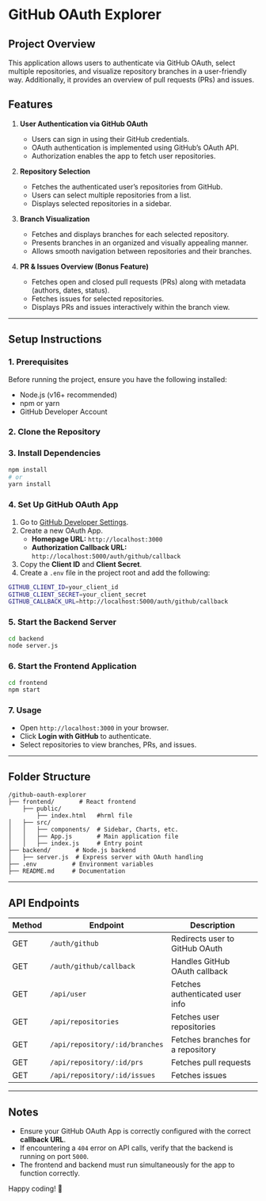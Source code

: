 # GitHub OAuth Explorer

## Project Overview
This application allows users to authenticate via GitHub OAuth, select multiple repositories, and visualize repository branches in a user-friendly way. Additionally, it provides an overview of pull requests (PRs) and issues.

## Features
1. **User Authentication via GitHub OAuth**
   - Users can sign in using their GitHub credentials.
   - OAuth authentication is implemented using GitHub’s OAuth API.
   - Authorization enables the app to fetch user repositories.

2. **Repository Selection**
   - Fetches the authenticated user’s repositories from GitHub.
   - Users can select multiple repositories from a list.
   - Displays selected repositories in a sidebar.

3. **Branch Visualization**
   - Fetches and displays branches for each selected repository.
   - Presents branches in an organized and visually appealing manner.
   - Allows smooth navigation between repositories and their branches.

4. **PR & Issues Overview (Bonus Feature)**
   - Fetches open and closed pull requests (PRs) along with metadata (authors, dates, status).
   - Fetches issues for selected repositories.
   - Displays PRs and issues interactively within the branch view.

---

## Setup Instructions

### 1. Prerequisites
Before running the project, ensure you have the following installed:
- Node.js (v16+ recommended)
- npm or yarn
- GitHub Developer Account

### 2. Clone the Repository


### 3. Install Dependencies
```sh
npm install
# or
yarn install
```

### 4. Set Up GitHub OAuth App
1. Go to [GitHub Developer Settings](https://github.com/settings/developers).
2. Create a new OAuth App.
   - **Homepage URL:** `http://localhost:3000`
   - **Authorization Callback URL:** `http://localhost:5000/auth/github/callback`
3. Copy the **Client ID** and **Client Secret**.
4. Create a `.env` file in the project root and add the following:
```sh
GITHUB_CLIENT_ID=your_client_id
GITHUB_CLIENT_SECRET=your_client_secret
GITHUB_CALLBACK_URL=http://localhost:5000/auth/github/callback
```

### 5. Start the Backend Server
```sh
cd backend
node server.js
```

### 6. Start the Frontend Application
```sh
cd frontend
npm start
```

### 7. Usage
- Open `http://localhost:3000` in your browser.
- Click **Login with GitHub** to authenticate.
- Select repositories to view branches, PRs, and issues.

---

## Folder Structure
```
/github-oauth-explorer
├── frontend/       # React frontend
    ├── public/
        ├── index.html   #hrml file
│   ├── src/
│   │   ├── components/  # Sidebar, Charts, etc.
│   │   ├── App.js       # Main application file
│   │   ├── index.js     # Entry point
├── backend/       # Node.js backend
│   ├── server.js  # Express server with OAuth handling
├── .env          # Environment variables
├── README.md     # Documentation
```

---

## API Endpoints
| Method | Endpoint                   | Description |
|--------|----------------------------|-------------|
| GET    | `/auth/github`              | Redirects user to GitHub OAuth |
| GET    | `/auth/github/callback`     | Handles GitHub OAuth callback |
| GET    | `/api/user`                 | Fetches authenticated user info |
| GET    | `/api/repositories`         | Fetches user repositories |
| GET    | `/api/repository/:id/branches` | Fetches branches for a repository |
| GET    | `/api/repository/:id/prs`   | Fetches pull requests |
| GET    | `/api/repository/:id/issues` | Fetches issues |

---

## Notes
- Ensure your GitHub OAuth App is correctly configured with the correct **callback URL**.
- If encountering a `404` error on API calls, verify that the backend is running on port `5000`.
- The frontend and backend must run simultaneously for the app to function correctly.

Happy coding! 🚀

